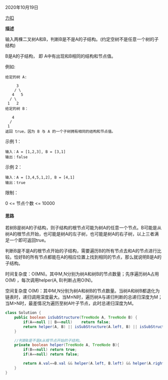 2020年10月19日

[力扣](https://leetcode-cn.com/problems/shu-de-zi-jie-gou-lcof/)

**描述**

输入两棵二叉树A和B，判断B是不是A的子结构。(约定空树不是任意一个树的子结构)

B是A的子结构， 即 A中有出现和B相同的结构和节点值。

例如:
```
给定的树 A:

     3
    / \
   4   5
  / \
 1   2
给定的树 B：

   4 
  /
 1
返回 true，因为 B 与 A 的一个子树拥有相同的结构和节点值。
```
示例 1：
```
输入：A = [1,2,3], B = [3,1]
输出：false
```
示例 2：
```
输入：A = [3,4,5,1,2], B = [4,1]
输出：true
```
限制：

0 <= 节点个数 <= 10000

#### 思路

若树B是树A的子结构，则子结构的根节点可能为树A的任意一个节点。B可能是从树A的根节点开始，也可能是树A的左子树，也可能是树A的右子树，以上三者满足一个即可返回true。

判断B是不是A的根节点开始的子结构，需要遍历B的所有节点去和A的节点进行比较。恰好B的所有节点都能在A的相应位置上找到相同的节点，那么就说明B是A的子结构。

时间复杂度：O(MN)。其中M,N分别为树A和树B的节点数量；先序遍历树A占用O(M) ，每次调用helper(A, B)判断占用O(N)。

空间复杂度 O(M)：其中M,N分别为树A和树B的节点数量。当树A和树B都退化为链表时，递归调用深度最大。当M≤N时，遍历树A与递归判断的总递归深度为M；当M>N时，最差情况为遍历至树A叶子节点，此时总递归深度为M。

```java
class Solution {
    public boolean isSubStructure(TreeNode A, TreeNode B) {
        if(A==null || B==null)    return false;
        return helper(A, B) || isSubStructure(A.left, B) || isSubStructure(A.right, B);
    }

    //判断B是不是A从根节点开始的子结构。
    private boolean helper(TreeNode A, TreeNode B){
        if(B==null) return true;
        if(A==null) return false;

        return A.val==B.val && helper(A.left, B.left) && helper(A.right, B.right);
    }
}
```

